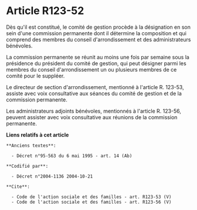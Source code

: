 # Article R123-52

Dès qu'il est constitué, le comité de gestion procède à la désignation en son sein d'une commission permanente dont il
détermine la composition et qui comprend des membres du conseil d'arrondissement et des administrateurs bénévoles. 

La commission permanente se réunit au moins une fois par semaine sous la présidence du président du comité de gestion, qui
peut désigner parmi les membres du conseil d'arrondissement un ou plusieurs membres de ce comité pour le suppléer. 

Le directeur de section d'arrondissement, mentionné à l'article R. 123-53, assiste avec voix consultative aux séances du
comité de gestion et de la commission permanente. 

Les administrateurs adjoints bénévoles, mentionnés à l'article R. 123-56, peuvent assister avec voix consultative aux
réunions de la commission permanente.

**Liens relatifs à cet article**

	**Anciens textes**:

	  - Décret n°95-563 du 6 mai 1995 - art. 14 (Ab)

	**Codifié par**:

	  - Décret n°2004-1136 2004-10-21

	**Cite**:

	  - Code de l'action sociale et des familles - art. R123-53 (V)
	  - Code de l'action sociale et des familles - art. R123-56 (V)
